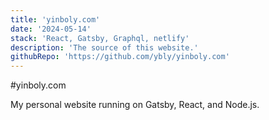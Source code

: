 ```yaml
---
title: 'yinboly.com'
date: '2024-05-14'
stack: 'React, Gatsby, Graphql, netlify'
description: 'The source of this website.'
githubRepo: 'https://github.com/ybly/yinboly.com'
---
```


#yinboly.com

My personal website running on Gatsby, React, and Node.js.
